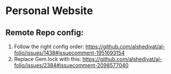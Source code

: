 # Personal Website
## Remote Repo config:
1. Follow the right config order: https://github.com/alshedivat/al-folio/issues/1438#issuecomment-1951693154
2. Replace Gem.lock with this: https://github.com/alshedivat/al-folio/issues/2384#issuecomment-2098577040
